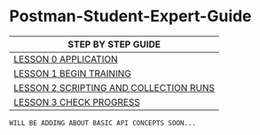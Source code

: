 # Postman-Student-Expert-Guide

| STEP BY STEP GUIDE|  
| -|
| <a href='Lesson-0-Application.md'>LESSON 0 APPLICATION</a>|
| <a href='Lesson-1-Begin-training.md'>LESSON 1 BEGIN TRAINING </a> |
| <a href='Lesson-2-Scripting-And-Collection-Runs.md'>LESSON 2 SCRIPTING AND COLLECTION RUNS</a>|
| <a href='Lesson-3-Check-Progress.md'>LESSON 3 CHECK PROGRESS</a> |

```
WILL BE ADDING ABOUT BASIC API CONCEPTS SOON...
```

